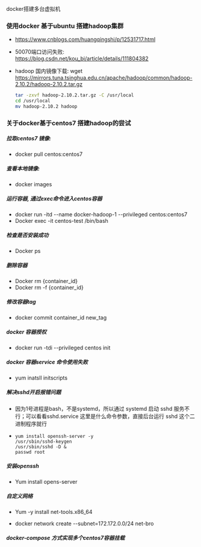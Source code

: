 docker搭建多台虚拟机



### 使用docker 基于ubuntu 搭建hadoop集群

- https://www.cnblogs.com/huangqingshi/p/12531717.html

- 50070端口访问失败: https://blog.csdn.net/kou_bi/article/details/111804382

- hadoop 国内镜像下载: wget https://mirrors.tuna.tsinghua.edu.cn/apache/hadoop/common/hadoop-2.10.2/hadoop-2.10.2.tar.gz

  ```sh
  tar -zxvf hadoop-2.10.2.tar.gz -C /usr/local
  cd /usr/local
  mv hadoop-2.10.2 hadoop
  
  
  ```

### 关于docker基于centos7 搭建hadoop的尝试

##### 拉取centos7 镜像: 

- docker pull centos:centos7

##### 查看本地镜像: 

- docker images

##### 运行容器, 通过exec命令进入centos容器

- docker run -itd --name docker-hadoop-1 --privileged centos:centos7
- Docker exec -it centos-test /bin/bash

##### 检查是否安装成功

- Docker ps

##### 删除容器

- Docker rm {container_id}
- Docker rm -f {container_id}

##### 修改容器tag

- docker commit container_id new_tag

##### docker 容器授权

- docker run -tdi --privileged centos init 

##### docker 容器service 命令使用失败

- yum inatsll initscripts

##### 解决sshd开启报错问题

- 因为1号进程是bash，不是systemd，所以通过 systemd 启动 sshd 服务不行；可以看看sshd.service 这里是什么命令参数，直接后台运行 sshd 这个二进制程序就行

- ```shell
  yum install openssh-server -y
  /usr/sbin/sshd-keygen
  /usr/sbin/sshd -D &
  passwd root
  ```

##### 安装openssh

- Yum install opens-server



##### 自定义网络

- Yum -y install net-tools.x86_64

- docker network create --subnet=172.172.0.0/24 net-bro

##### docker-compose 方式实现多个centos7容器挂载

